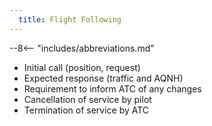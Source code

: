 ```yaml
---
  title: Flight Following
---
```


--8<-- "includes/abbreviations.md"

- Initial call (position, request)
- Expected response (traffic and AQNH)
- Requirement to inform ATC of any changes
- Cancellation of service by pilot
- Termination of service by ATC